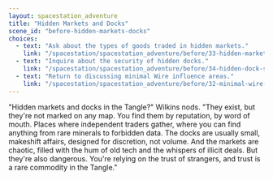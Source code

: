 ```yaml
---
layout: spacestation_adventure
title: "Hidden Markets and Docks"
scene_id: "before-hidden-markets-docks"
choices:
  - text: "Ask about the types of goods traded in hidden markets."
    link: "/spacestation/spacestation_adventure/before/33-hidden-market-goods/"
  - text: "Inquire about the security of hidden docks."
    link: "/spacestation/spacestation_adventure/before/34-hidden-dock-security/"
  - text: "Return to discussing minimal Wire influence areas."
    link: "/spacestation/spacestation_adventure/before/32-minimal-wire-influence-areas/"
---
```


"Hidden markets and docks in the Tangle?" Wilkins nods. "They exist, but they're not marked on any map. You find them by reputation, by word of mouth. Places where independent traders gather, where you can find anything from rare minerals to forbidden data. The docks are usually small, makeshift affairs, designed for discretion, not volume. And the markets are chaotic, filled with the hum of old tech and the whispers of illicit deals. But they're also dangerous. You're relying on the trust of strangers, and trust is a rare commodity in the Tangle."
